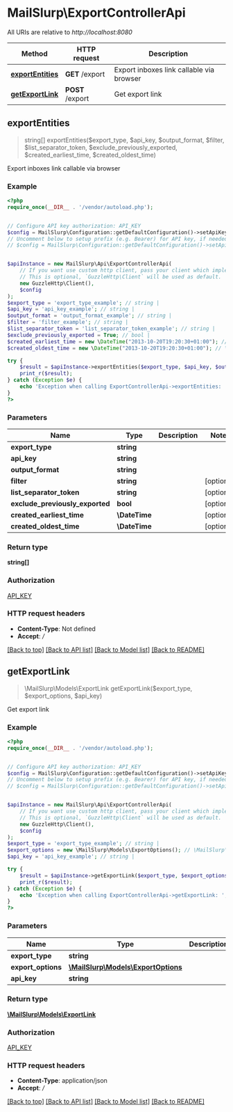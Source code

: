 # MailSlurp\ExportControllerApi

All URIs are relative to *http://localhost:8080*

Method | HTTP request | Description
------------- | ------------- | -------------
[**exportEntities**](ExportControllerApi#exportEntities) | **GET** /export | Export inboxes link callable via browser
[**getExportLink**](ExportControllerApi#getExportLink) | **POST** /export | Get export link



## exportEntities

> string[] exportEntities($export_type, $api_key, $output_format, $filter, $list_separator_token, $exclude_previously_exported, $created_earliest_time, $created_oldest_time)

Export inboxes link callable via browser

### Example

```php
<?php
require_once(__DIR__ . '/vendor/autoload.php');


// Configure API key authorization: API_KEY
$config = MailSlurp\Configuration::getDefaultConfiguration()->setApiKey('x-api-key', 'YOUR_API_KEY');
// Uncomment below to setup prefix (e.g. Bearer) for API key, if needed
// $config = MailSlurp\Configuration::getDefaultConfiguration()->setApiKeyPrefix('x-api-key', 'Bearer');


$apiInstance = new MailSlurp\Api\ExportControllerApi(
    // If you want use custom http client, pass your client which implements `GuzzleHttp\ClientInterface`.
    // This is optional, `GuzzleHttp\Client` will be used as default.
    new GuzzleHttp\Client(),
    $config
);
$export_type = 'export_type_example'; // string | 
$api_key = 'api_key_example'; // string | 
$output_format = 'output_format_example'; // string | 
$filter = 'filter_example'; // string | 
$list_separator_token = 'list_separator_token_example'; // string | 
$exclude_previously_exported = True; // bool | 
$created_earliest_time = new \DateTime("2013-10-20T19:20:30+01:00"); // \DateTime | 
$created_oldest_time = new \DateTime("2013-10-20T19:20:30+01:00"); // \DateTime | 

try {
    $result = $apiInstance->exportEntities($export_type, $api_key, $output_format, $filter, $list_separator_token, $exclude_previously_exported, $created_earliest_time, $created_oldest_time);
    print_r($result);
} catch (Exception $e) {
    echo 'Exception when calling ExportControllerApi->exportEntities: ', $e->getMessage(), PHP_EOL;
}
?>
```

### Parameters


Name | Type | Description  | Notes
------------- | ------------- | ------------- | -------------
 **export_type** | **string**|  |
 **api_key** | **string**|  |
 **output_format** | **string**|  |
 **filter** | **string**|  | [optional]
 **list_separator_token** | **string**|  | [optional]
 **exclude_previously_exported** | **bool**|  | [optional]
 **created_earliest_time** | **\DateTime**|  | [optional]
 **created_oldest_time** | **\DateTime**|  | [optional]

### Return type

**string[]**

### Authorization

[API_KEY](../../README#API_KEY)

### HTTP request headers

- **Content-Type**: Not defined
- **Accept**: */*

[[Back to top]](#) [[Back to API list]](../../README#documentation-for-api-endpoints)
[[Back to Model list]](../../README#documentation-for-models)
[[Back to README]](../../README)


## getExportLink

> \MailSlurp\Models\ExportLink getExportLink($export_type, $export_options, $api_key)

Get export link

### Example

```php
<?php
require_once(__DIR__ . '/vendor/autoload.php');


// Configure API key authorization: API_KEY
$config = MailSlurp\Configuration::getDefaultConfiguration()->setApiKey('x-api-key', 'YOUR_API_KEY');
// Uncomment below to setup prefix (e.g. Bearer) for API key, if needed
// $config = MailSlurp\Configuration::getDefaultConfiguration()->setApiKeyPrefix('x-api-key', 'Bearer');


$apiInstance = new MailSlurp\Api\ExportControllerApi(
    // If you want use custom http client, pass your client which implements `GuzzleHttp\ClientInterface`.
    // This is optional, `GuzzleHttp\Client` will be used as default.
    new GuzzleHttp\Client(),
    $config
);
$export_type = 'export_type_example'; // string | 
$export_options = new \MailSlurp\Models\ExportOptions(); // \MailSlurp\Models\ExportOptions | 
$api_key = 'api_key_example'; // string | 

try {
    $result = $apiInstance->getExportLink($export_type, $export_options, $api_key);
    print_r($result);
} catch (Exception $e) {
    echo 'Exception when calling ExportControllerApi->getExportLink: ', $e->getMessage(), PHP_EOL;
}
?>
```

### Parameters


Name | Type | Description  | Notes
------------- | ------------- | ------------- | -------------
 **export_type** | **string**|  |
 **export_options** | [**\MailSlurp\Models\ExportOptions**](../Model/ExportOptions)|  |
 **api_key** | **string**|  | [optional]

### Return type

[**\MailSlurp\Models\ExportLink**](../Model/ExportLink)

### Authorization

[API_KEY](../../README#API_KEY)

### HTTP request headers

- **Content-Type**: application/json
- **Accept**: */*

[[Back to top]](#) [[Back to API list]](../../README#documentation-for-api-endpoints)
[[Back to Model list]](../../README#documentation-for-models)
[[Back to README]](../../README)

